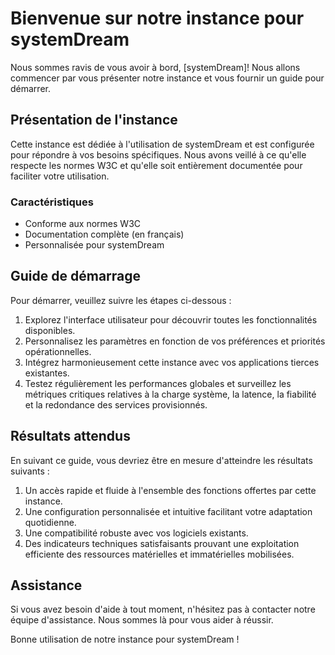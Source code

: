 # Bienvenue sur notre instance pour systemDream

Nous sommes ravis de vous avoir à bord, [systemDream]! Nous allons commencer par vous présenter notre instance et vous fournir un guide pour démarrer.

## Présentation de l'instance

Cette instance est dédiée à l'utilisation de systemDream et est configurée pour répondre à vos besoins spécifiques. Nous avons veillé à ce qu'elle respecte les normes W3C et qu'elle soit entièrement documentée pour faciliter votre utilisation.

### Caractéristiques

- Conforme aux normes W3C
- Documentation complète (en français)
- Personnalisée pour systemDream

## Guide de démarrage

Pour démarrer, veuillez suivre les étapes ci-dessous :

1. Explorez l'interface utilisateur pour découvrir toutes les fonctionnalités disponibles.
2. Personnalisez les paramètres en fonction de vos préférences et priorités opérationnelles.
3. Intégrez harmonieusement cette instance avec vos applications tierces existantes.
4. Testez régulièrement les performances globales et surveillez les métriques critiques relatives à la charge système, la latence, la fiabilité et la redondance des services provisionnés.

## Résultats attendus

En suivant ce guide, vous devriez être en mesure d'atteindre les résultats suivants :

1. Un accès rapide et fluide à l'ensemble des fonctions offertes par cette instance.
2. Une configuration personnalisée et intuitive facilitant votre adaptation quotidienne.
3. Une compatibilité robuste avec vos logiciels existants.
4. Des indicateurs techniques satisfaisants prouvant une exploitation efficiente des ressources matérielles et immatérielles mobilisées.

## Assistance

Si vous avez besoin d'aide à tout moment, n'hésitez pas à contacter notre équipe d'assistance. Nous sommes là pour vous aider à réussir.

Bonne utilisation de notre instance pour systemDream !